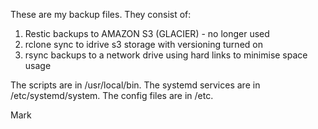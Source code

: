 These are my backup files. They consist of:

1. Restic backups to AMAZON S3 (GLACIER) - no longer used
2. rclone sync to idrive s3 storage with versioning turned on
3. rsync backups to a network drive using hard links to minimise space usage

The scripts are in /usr/local/bin.
The systemd services are in /etc/systemd/system.
The config files are in /etc.

Mark

